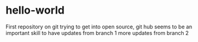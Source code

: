 # hello-world
First repository on git 
trying to get into open source, git hub seems to be an important skill to have
updates from branch 1
more updates from branch 2
